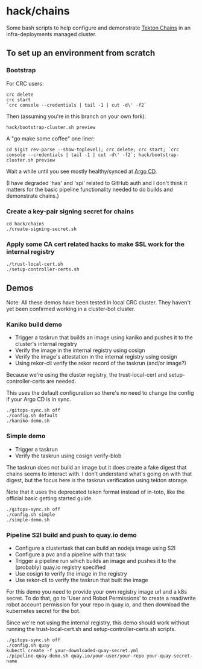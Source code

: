 # hack/chains

Some bash scripts to help configure and demonstrate [Tekton
Chains](https://github.com/tektoncd/chains) in an infra-deployments managed
cluster.

## To set up an environment from scratch

### Bootstrap

For CRC users:

    crc delete
    crc start
    `crc console --credentials | tail -1 | cut -d\' -f2`

Then (assuming you're in this branch on your own fork):

    hack/bootstrap-cluster.sh preview

A "go make some coffee" one liner:

    cd $(git rev-parse --show-toplevel); crc delete; crc start; `crc console --credentials | tail -1 | cut -d\' -f2`; hack/bootstrap-cluster.sh preview

Wait a while until you see mostly healthy/synced at [Argo CD](https://openshift-gitops-server-openshift-gitops.apps-crc.testing/applications).

(I have degraded 'has' and 'spi' related to GitHub auth and I don't think it
matters for the basic pipeline functionality needed to do builds and
demonstrate chains.)

### Create a key-pair signing secret for chains

    cd hack/chains
    ./create-signing-secret.sh

### Apply some CA cert related hacks to make SSL work for the internal registry

    ./trust-local-cert.sh
    ./setup-controller-certs.sh

## Demos

Note: All these demos have been tested in local CRC cluster. They haven't yet
been confirmed working in a cluster-bot cluster.

### Kaniko build demo

- Trigger a taskrun that builds an image using kaniko and pushes it to
    the cluster's internal registry
- Verify the image in the internal registry using cosign
- Verify the image's attestation in the internal registry using cosign
- Using rekor-cli verify the rekor record of the taskrun (and/or image?)

Because we're using the cluster registry, the trust-local-cert and
setup-controller-certs are needed.

This uses the default configuration so there's no need to change the config if
your Argo CD is in sync.

    ./gitops-sync.sh off
    ./config.sh default
    ./kaniko-demo.sh

### Simple demo

- Trigger a taskrun
- Verify the taskrun using cosign verify-blob

The taskrun does not build an image but it does create a fake digest that
chains seems to interact with. I don't understand what's going on with that
digest, but the focus here is the taskrun verification using tekton storage.

Note that it uses the deprecated tekon format instead of in-toto, like the
official basic getting started guide.

    ./gitops-sync.sh off
    ./config.sh simple
    ./simple-demo.sh

### Pipeline S2I build and push to quay.io demo

- Configure a clustertask that can build an nodejs image using S2I
- Configure a pvc and a pipeline with that task
- Trigger a pipeline run which builds an image and pushes it to the
    (probably) quay.io registry specified
- Use cosign to verify the image in the registry
- Use rekor-cli to verify the taskrun that built the image

For this demo you need to provide your own registry image url and a k8s
secret. To do that, go to 'User and Robot Permissions' to create a read/write
robot account permission for your repo in quay.io, and then download the
kubernetes secret for the bot.

Since we're not using the internal registry, this demo should work without
running the trust-local-cert.sh and setup-controller-certs.sh scripts.

    ./gitops-sync.sh off
    ./config.sh quay
    kubectl create -f your-downloaded-quay-secret.yml
    ./pipeline-quay-demo.sh quay.io/your-user/your-repo your-quay-secret-name
